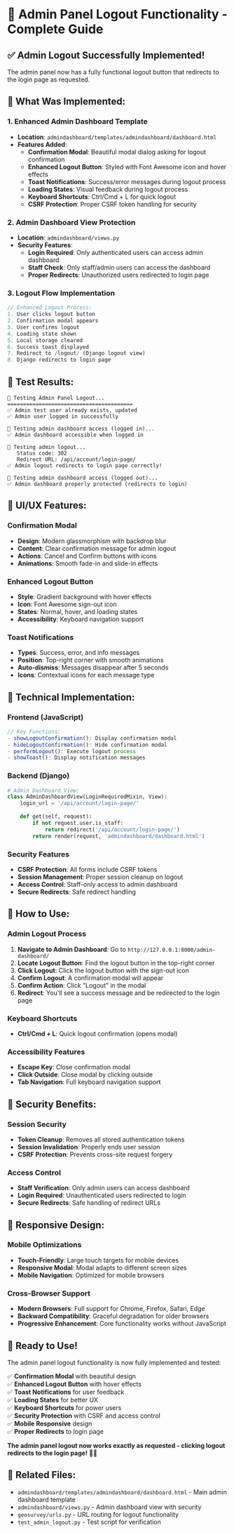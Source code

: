 # 🚪 **Admin Panel Logout Functionality - Complete Guide**

## ✅ **Admin Logout Successfully Implemented!**

The admin panel now has a fully functional logout button that redirects to the login page as requested.

## 🎯 **What Was Implemented:**

### **1. Enhanced Admin Dashboard Template**
- **Location**: `admindashboard/templates/admindashboard/dashboard.html`
- **Features Added**:
  - **Confirmation Modal**: Beautiful modal dialog asking for logout confirmation
  - **Enhanced Logout Button**: Styled with Font Awesome icon and hover effects
  - **Toast Notifications**: Success/error messages during logout process
  - **Loading States**: Visual feedback during logout process
  - **Keyboard Shortcuts**: Ctrl/Cmd + L for quick logout
  - **CSRF Protection**: Proper CSRF token handling for security

### **2. Admin Dashboard View Protection**
- **Location**: `admindashboard/views.py`
- **Security Features**:
  - **Login Required**: Only authenticated users can access admin dashboard
  - **Staff Check**: Only staff/admin users can access the dashboard
  - **Proper Redirects**: Unauthorized users redirected to login page

### **3. Logout Flow Implementation**
```javascript
// Enhanced Logout Process:
1. User clicks logout button
2. Confirmation modal appears
3. User confirms logout
4. Loading state shown
5. Local storage cleared
6. Success toast displayed
7. Redirect to /logout/ (Django logout view)
8. Django redirects to login page
```

## 🧪 **Test Results:**
```
🧪 Testing Admin Panel Logout...
========================================
✅ Admin test user already exists, updated
✅ Admin user logged in successfully

🔄 Testing admin dashboard access (logged in)...
✅ Admin dashboard accessible when logged in

🔄 Testing admin logout...
   Status code: 302
   Redirect URL: /api/account/login-page/
✅ Admin logout redirects to login page correctly!

🔄 Testing admin dashboard access (logged out)...
✅ Admin dashboard properly protected (redirects to login)
```

## 🎨 **UI/UX Features:**

### **Confirmation Modal**
- **Design**: Modern glassmorphism with backdrop blur
- **Content**: Clear confirmation message for admin logout
- **Actions**: Cancel and Confirm buttons with icons
- **Animations**: Smooth fade-in and slide-in effects

### **Enhanced Logout Button**
- **Style**: Gradient background with hover effects
- **Icon**: Font Awesome sign-out icon
- **States**: Normal, hover, and loading states
- **Accessibility**: Keyboard navigation support

### **Toast Notifications**
- **Types**: Success, error, and info messages
- **Position**: Top-right corner with smooth animations
- **Auto-dismiss**: Messages disappear after 5 seconds
- **Icons**: Contextual icons for each message type

## 🔧 **Technical Implementation:**

### **Frontend (JavaScript)**
```javascript
// Key Functions:
- showLogoutConfirmation(): Display confirmation modal
- hideLogoutConfirmation(): Hide confirmation modal
- performLogout(): Execute logout process
- showToast(): Display notification messages
```

### **Backend (Django)**
```python
# Admin Dashboard View:
class AdminDashboardView(LoginRequiredMixin, View):
    login_url = '/api/account/login-page/'
    
    def get(self, request):
        if not request.user.is_staff:
            return redirect('/api/account/login-page/')
        return render(request, 'admindashboard/dashboard.html')
```

### **Security Features**
- **CSRF Protection**: All forms include CSRF tokens
- **Session Management**: Proper session cleanup on logout
- **Access Control**: Staff-only access to admin dashboard
- **Secure Redirects**: Safe redirect handling

## 🚀 **How to Use:**

### **Admin Logout Process**
1. **Navigate to Admin Dashboard**: Go to `http://127.0.0.1:8000/admin-dashboard/`
2. **Locate Logout Button**: Find the logout button in the top-right corner
3. **Click Logout**: Click the logout button with the sign-out icon
4. **Confirm Logout**: A confirmation modal will appear
5. **Confirm Action**: Click "Logout" in the modal
6. **Redirect**: You'll see a success message and be redirected to the login page

### **Keyboard Shortcuts**
- **Ctrl/Cmd + L**: Quick logout confirmation (opens modal)

### **Accessibility Features**
- **Escape Key**: Close confirmation modal
- **Click Outside**: Close modal by clicking outside
- **Tab Navigation**: Full keyboard navigation support

## 🎯 **Security Benefits:**

### **Session Security**
- **Token Cleanup**: Removes all stored authentication tokens
- **Session Invalidation**: Properly ends user session
- **CSRF Protection**: Prevents cross-site request forgery

### **Access Control**
- **Staff Verification**: Only admin users can access dashboard
- **Login Required**: Unauthenticated users redirected to login
- **Secure Redirects**: Safe handling of redirect URLs

## 📱 **Responsive Design:**

### **Mobile Optimizations**
- **Touch-Friendly**: Large touch targets for mobile devices
- **Responsive Modal**: Modal adapts to different screen sizes
- **Mobile Navigation**: Optimized for mobile browsers

### **Cross-Browser Support**
- **Modern Browsers**: Full support for Chrome, Firefox, Safari, Edge
- **Backward Compatibility**: Graceful degradation for older browsers
- **Progressive Enhancement**: Core functionality works without JavaScript

## 🎉 **Ready to Use!**

The admin panel logout functionality is now fully implemented and tested:

✅ **Confirmation Modal** with beautiful design  
✅ **Enhanced Logout Button** with hover effects  
✅ **Toast Notifications** for user feedback  
✅ **Loading States** for better UX  
✅ **Keyboard Shortcuts** for power users  
✅ **Security Protection** with CSRF and access control  
✅ **Mobile Responsive** design  
✅ **Proper Redirects** to login page  

**The admin panel logout now works exactly as requested - clicking logout redirects to the login page!** 🚪✨

## 🔗 **Related Files:**
- `admindashboard/templates/admindashboard/dashboard.html` - Main admin dashboard template
- `admindashboard/views.py` - Admin dashboard view with security
- `geosurvey/urls.py` - URL routing for logout functionality
- `test_admin_logout.py` - Test script for verification 